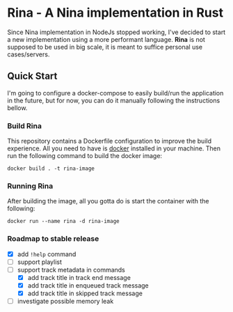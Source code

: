 # Rina - A Nina implementation in Rust

Since Nina implementation in NodeJs stopped working, I've decided to start a new implementation using a more performant language. **Rina** is not supposed to be used in big scale, it is meant to suffice personal use cases/servers.

## Quick Start

I'm going to configure a docker-compose to easily build/run the application in the future, but for now, you can do it manually following the instructions bellow.

### Build Rina

This repository contains a Dockerfile configuration to improve the build experience. All you need to have is [docker](https://www.docker.com/) installed in your machine. Then run the following command to build the docker image:

```console
docker build . -t rina-image
```

### Running Rina

After building the image, all you gotta do is start the container with the following:

```console
docker run --name rina -d rina-image
```

### Roadmap to stable release

- [x] add `!help` command
- [ ] support playlist
- [ ] support track metadata in commands
  - [x] add track title in track end message
  - [x] add track title in enqueued track message 
  - [x] add track title in skipped track message
- [ ] investigate possible memory leak
